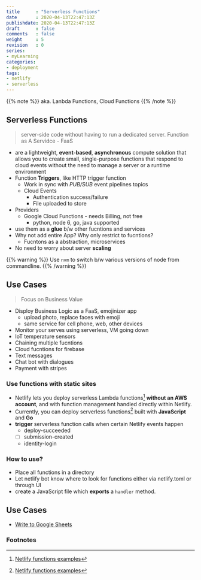 ```yaml
---
title      : "Serverless Functions"
date       : 2020-04-13T22:47:13Z
publishdate: 2020-04-13T22:47:13Z
draft      : false
comments   : false
weight     : 5
revision   : 0
series:
- myLearning
categories:
- deployment
tags:
- netlify
- serverless
---
```


{{% note %}}
aka. Lanbda Functions, Cloud Functions
{{% /note %}}

## Serverless Functions

> server-side code without having to run a dedicated server.
> Function as A Servidce - FaaS

* are a lightweight, **event-based**, **asynchronous** compute solution that allows you to create small, single-purpose functions that respond to cloud events without the need to manage a server or a runtime environment
* Function **Triggers**, like HTTP trigger function
  * Work in sync with *PUB/SUB* event pipelines topics
  * Cloud Events
    * Authentication success/failure
    * File uploaded to store
* Providers
  * Google Cloud Functions - needs Billing, not free
    * python, node 6, go, java supported
* use them as a **glue** b/w other fucntions and services
* Why not add entire App? Why only restrict to fucntions?
  * Fucntons as a abstraction, microservices
* No need to worry about server **scaling**

{{% warning %}}
Use `nvm` to switch b/w various versions of node from commandline.
{{% /warning %}}

## Use Cases

> Focus on Business Value

* Disploy Business Logic as a FaaS, emojinizer app
  * upload photo, replace faces with emoji
  * same service for cell phone, web, other devices
* Monitor your serves using serverless, VM going down
* IoT temperature sensors
* Chaining multiple fucntions
* Cloud fucntions for firebase
* Text messages
* Chat bot with dialogues
* Payment with stripes


### Use functions with static sites

* Netlify lets you deploy serverless Lambda functions[^1] **without an AWS account**, and with function management handled directly within Netlify.
* Currently, you can deploy serverless functions[^1] built with **JavaScript** and **Go**
* **trigger** serverless function calls when certain Netlify events happen
  * deploy-succeeded
  * [ ] submission-created
  * identity-login

### How to use?

* Place all functions in a directory
* Let netlify bot know where to look for functions either via netlify.toml or through UI
* create a JavaScript file which **exports** a `handler` method.

## Use Cases

* [Write to Google Sheets](https://github.com/grod220/CCS-B.B.Warfield/blob/master/lambda/googleSheets.js)

### Footnotes

[^1]: [Netlify functions examples](https://functions.netlify.com/examples/)
[^2]:
